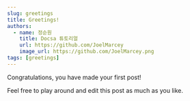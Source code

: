 ```yaml
---
slug: greetings
title: Greetings!
authors:
  - name: 정순원
    title: Docsa 튜토리얼
    url: https://github.com/JoelMarcey
    image_url: https://github.com/JoelMarcey.png
tags: [greetings]
---
```


Congratulations, you have made your first post!

Feel free to play around and edit this post as much as you like.